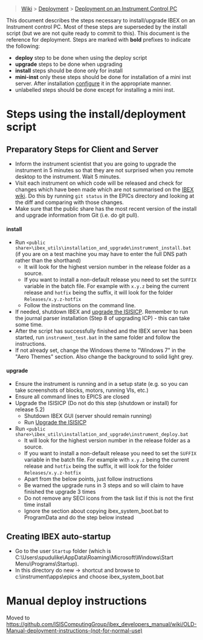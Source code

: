 > [Wiki](Home) > [Deployment](Deployment) > [Deployment on an Instrument Control PC](Deployment-on-an-Instrument-Control-PC)

This document describes the steps necessary to install/upgrade IBEX on an Instrument control PC.  Most of these steps are superseded by the install script (but we are not quite ready to commit to this).  This document is the reference for deployment. 
Steps are marked with **bold** prefixes to indicate the following:
- **deploy** step to be done when using the deploy script
- **upgrade** steps to be done when upgrading 
- **install** steps should be done only for install
- **mini-inst** only these steps should be done for installation of a mini inst server. After installation [configure](Configure-Mini-Inst) it in the appropriate manner.
- unlabelled steps should be done except for installing a mini inst.

# Steps using the install/deployment script
## Preparatory Steps for Client and Server

- Inform the instrument scientist that you are going to upgrade the instrument in 5 minutes so that they are not surprised when you remote desktop to the instrument. Wait 5 minutes.
- Visit each instrument on which code will be released and check for changes which have been made which are not summarised on the [IBEX wiki](https://github.com/ISISComputingGroup/IBEX/wiki#instrument-information). Do this by running `git status` in the EPICs directory and looking at the diff and comparing with those changes.
- Make sure that the public share has the most recent version of the install and upgrade information from Git (i.e. do git pull).

#### install
- Run `<public share>\ibex_utils\installation_and_upgrade\instrument_install.bat` (if you are on a test machine you may have to enter the full DNS path rather than the shorthand)
    - It will look for the highest version number in the release folder as a source.
    - If you want to install a non-default release you need to set the `SUFFIX` variable in the batch file. For example with `x.y.z` being the current release and `hotfix` being the suffix, it will look for the folder `Releases/x.y.z-hotfix`
    - Follow the instructions on the command line. 
- If needed, shutdown IBEX and [upgrade the ISISICP](Upgrade-ISISICP). Remember to run the journal parser installation (Step 8 of upgrading ICP) - this can take some time.
- After the script has successfully finished and the IBEX server has been started, run `instrument_test.bat` in the same folder and follow the instructions.
- If not already set, change the Windows theme to "Windows 7" in the "Aero Themes" section.  Also change the background to solid light grey.

#### upgrade
- Ensure the instrument is running and in a setup state (e.g. so you can take screenshots of blocks, motors, running VIs, etc.)
- Ensure all command lines to EPICS are closed
- Upgrade the ISISICP (Do not do this step (shutdown or install) for release 5.2)
  - Shutdown IBEX GUI (server should remain running)
  -  Run [Upgrade the ISISICP](Upgrade-ISISICP)
- Run `<public share>\ibex_utils\installation_and_upgrade\instrument_deploy.bat` 
    - It will look for the highest version number in the release folder as a source.
    - If you want to install a non-default release you need to set the `SUFFIX` variable in the batch file. For example with `x.y.z` being the current release and `hotfix` being the suffix, it will look for the folder `Releases/x.y.z-hotfix`
    - Apart from the below points, just follow instructions
    - Be warned the upgrade runs in 3 steps and so will claim to have finished the upgrade 3 times
    - Do not remove any SECI icons from the task list if this is not the first time install
    - Ignore the section about copying ibex_system_boot.bat to ProgramData and do the step below instead

## Creating IBEX auto-startup 
- Go to the user `Startup` folder (which is C:\Users\spudulike\AppData\Roaming\Microsoft\Windows\Start Menu\Programs\Startup).
- In this directory do new -> shortcut and browse to c:\instrument\apps\epics and choose ibex_system_boot.bat


# Manual deploy instructions

Moved to https://github.com/ISISComputingGroup/ibex_developers_manual/wiki/OLD-Manual-deployment-instructions-(not-for-normal-use)
